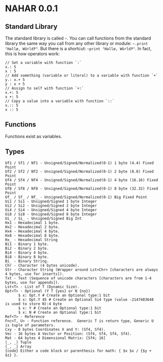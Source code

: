 # NAHAR 0.0.1

## Standard Library
The standard library is called `~`.  You can call functions from the standard library the same way
you call from any other library or module: `~.print "Həllø, Wôrld‽"`.  But there is a shortcut: `~print "Həllø, Wôrld‽"`.
In fact, this is how operators work:
```
// Set a variable with function `:`
x.: 5
x : 5
// Add something (variable or literal) to a variable with function `+`
y.: x.+ 5
y : x + 5
// Assign to self with function `+:`
x.+: 5
x +: 5
// Copy a value into a variable with function `::`
x.:: 5
x :: 5
```

## Functions
Functions exist as variables.

## Types
```
Uf1 / Sf1 / Nf1 - Unsigned/Signed/Normalized(0-1) 1 byte (4.4) Fixed Point
Uf2 / Sf2 / Nf2 - Unsigned/Signed/Normalized(0-1) 2 byte (8.8) Fixed Point
Uf4 / Sf4 / Nf4 - Unsigned/Signed/Normalized(0-1) 4 byte (16.16) Fixed Point
Uf8 / Sf8 / Nf8 - Unsigned/Signed/Normalized(0-1) 8 byte (32.32) Fixed Point
Uf_ / Sf_ / Nf_ - Unsigned/Signed/Normalized(0-1) Big Fixed Point
Ui1 / Si1 - Unsigned/Signed 1 byte Integer
Ui2 / Si2 - Unsigned/Signed 2 byte Integer
Ui4 / Si4 - Unsigned/Signed 4 byte Integer
Ui8 / Si8 - Unsigned/Signed 8 byte Integer
Ui_ / Si_ - Unsigned/Signed Big Int
Hx1 - Hexadecimal 1 byte.
Hx2 - Hexadecimal 2 byte.
Hx4 - Hexadecimal 4 byte.
Hx8 - Hexadecimal 8 byte.
Hx_ - Hexadecimal String
Bi1 - Binary 1 byte.
Bi2 - Binary 2 byte.
Bi4 - Binary 4 byte.
Bi8 - Binary 8 byte.
Bi_ - Binary String.
Chr - Character (4 bytes unicode).
Str - Character String (Wrapper around Lst<Chr> [characters are always 4 bytes, use for inserts]).
Txt - Text (Sequence of unicode characters [characters are from 1-4 bytes, use for appends]).
Lst<T> - List of T (Dynamic Size).
Opt<T> - Optional (Y T {yes} or N {no})
      $ x: Opt.Y # Create an Optional type:1 bit
      $ x: Opt.Y 45 # Create an Optional Si4 type (value -2147483648 is used to store N):4 byte
      $ x: Y # Create an Optional type:1 bit
      $ x: N # Create an Optional type:1 bit
Ref<T> - Reference
Fnc<T, U> - Function reference.  Generic T is return type, Generic U is tuple of parameters.
Cxy - 8 bytes Coordinates X and Y: (Sf4, Sf4).
Vec - 16 bytes A Vector or Position: (Sf4, Sf4, Sf4, Sf4).
Mat - 64 bytes 4 Dimensional Matrix: [Sf4; 16]
(_, _) Tuple
[_, _] Array
{code} Either a code block or parenthesis for math: { $x $x / {$y + $z} }.
```